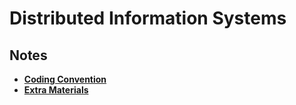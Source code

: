 # Distributed Information Systems

## Notes
- [**Coding Convention**](Coding%20Conventions/Coding%20Convention.md)
- [**Extra Materials**](Extra%20Materials/Extra%20Materials.md)
